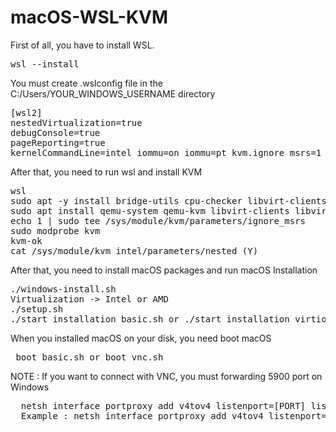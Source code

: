 # macOS-WSL-KVM

<p>First of all, you have to install WSL.</p>

<pre>wsl --install</pre>

<p>You must create .wslconfig file in the C:/Users/YOUR_WINDOWS_USERNAME directory</p>

<pre>
[wsl2]
nestedVirtualization=true
debugConsole=true
pageReporting=true
kernelCommandLine=intel_iommu=on iommu=pt kvm.ignore_msrs=1 kvm-intel.nested=1 kvm-intel.ept=1 kvm-intel.emulate_invalid_guest_state=0 kvm-intel.enable_shadow_vmcs=1 kvm-intel.enable_apicv=1
</pre>

<p>After that, you need to run wsl and install KVM</p>

<pre>
wsl
sudo apt -y install bridge-utils cpu-checker libvirt-clients libvirt-daemon qemu-system qemu-kvm python3 python3-pip
sudo apt install qemu-system qemu-kvm libvirt-clients libvirt-daemon-system bridge-utils virt-manager libguestfs-tools cpu-checker
echo 1 | sudo tee /sys/module/kvm/parameters/ignore_msrs
sudo modprobe kvm
kvm-ok
cat /sys/module/kvm_intel/parameters/nested (Y)
</pre>

<p>After that, you need to install macOS packages and run macOS Installation</p>

<pre>
./windows-install.sh
Virtualization -> Intel or AMD
./setup.sh
./start_installation_basic.sh or ./start_installation_virtio.sh
</pre>

<p> When you installed macOS on your disk, you need boot macOS </p>

<pre> boot_basic.sh or boot_vnc.sh </pre>

<p> NOTE : If you want to connect with VNC, you must forwarding 5900 port on Windows</p>
<pre>
  netsh interface portproxy add v4tov4 listenport=[PORT] listenaddress=0.0.0.0 connectport=[PORT] connectaddress=[WSL_IP] 
  Example : netsh interface portproxy add v4tov4 listenport=5900 listenaddress=0.0.0.0 connectport=5900 connectaddress=172.24.155.114
</pre>
